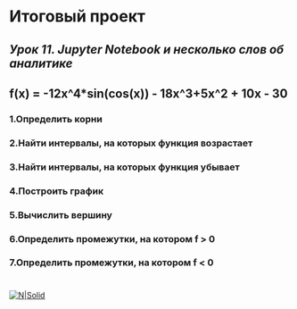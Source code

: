 # **Итоговый проект**  

## _Урок 11. Jupyter Notebook и несколько слов об аналитике_  


## f(x) = -12x^4*sin(cos(x)) - 18x^3+5x^2 + 10x - 30  

### 1.Определить корни  

### 2.Найти интервалы, на которых функция возрастает

### 3.Найти интервалы, на которых функция убывает

### 4.Построить график

### 5.Вычислить вершину

### 6.Определить промежутки, на котором f > 0

### 7.Определить промежутки, на котором f < 0
#

[![N|Solid](https://encrypted-tbn0.gstatic.com/images?q=tbn:ANd9GcSgVwyn2drW5rEccAcTp5hHuhI18Vxp6kvSzg&usqp=CAU)](https://nodesource.com/products/nsolid)